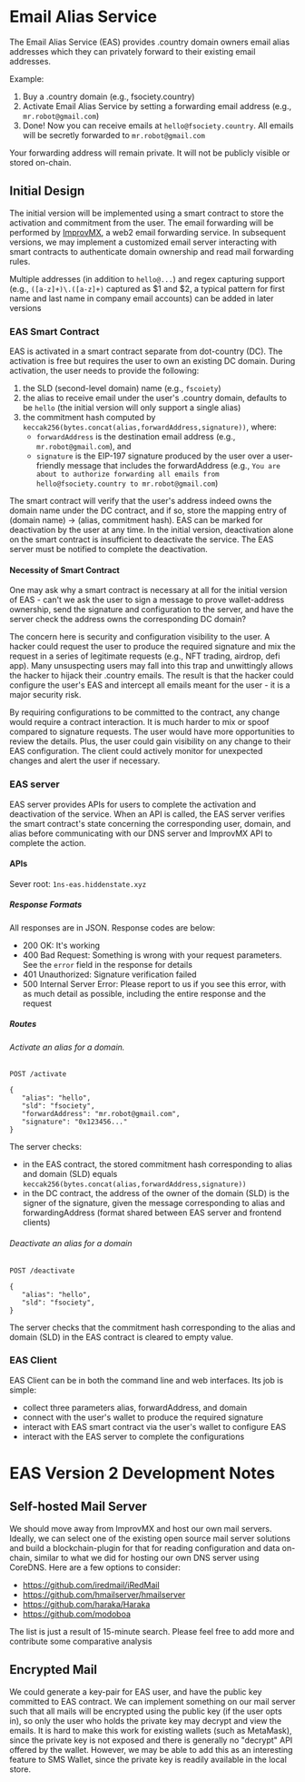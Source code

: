 # Email Alias Service

The Email Alias Service (EAS) provides .country domain owners email alias addresses which they can privately forward to their existing email addresses.

Example:

1. Buy a .country domain (e.g., fsociety.country)
2. Activate Email Alias Service by setting a forwarding email address (e.g., `mr.robot@gmail.com`)
3. Done! Now you can receive emails at `hello@fsociety.country`. All emails will be secretly forwarded to `mr.robot@gmail.com`

Your forwarding address will remain private. It will not be publicly visible or stored on-chain.  

## Initial Design

The initial version will be implemented using a smart contract to store the activation and commitment from the user. The email forwarding will be performed by [ImprovMX](https://improvmx.com), a web2 email forwarding service. In subsequent versions, we may implement a customized email server interacting with smart contracts to authenticate domain ownership and read mail forwarding rules.

Multiple addresses (in addition to `hello@...`) and regex capturing support (e.g., `([a-z]+)\.([a-z]+)` captured as $1 and $2, a typical pattern for first name and last name in company email accounts) can be added in later versions

### EAS Smart Contract

EAS is activated in a smart contract separate from dot-country (DC). The activation is free but requires the user to own an existing DC domain. During activation, the user needs to provide the following:

1. the SLD (second-level domain) name (e.g., `fscoiety`)
2. the alias to receive email under the user's .country domain, defaults to be `hello` (the initial version will only support a single alias)
3. the commitment hash computed by `keccak256(bytes.concat(alias,forwardAddress,signature))`, where:
   - `forwardAddress` is the destination email address (e.g., `mr.robot@gmail.com`), and 
   - `signature` is the EIP-197 signature produced by the user over a user-friendly message that includes the forwardAddress (e.g., `You are about to authorize forwarding all emails from hello@fsociety.country to mr.robot@gmail.com`)

The smart contract will verify that the user's address indeed owns the domain name under the DC contract, and if so, store the mapping entry of (domain name) -> (alias, commitment hash). EAS can be marked for deactivation by the user at any time. In the initial version, deactivation alone on the smart contract is insufficient to deactivate the service. The EAS server must be notified to complete the deactivation.

#### Necessity of Smart Contract

One may ask why a smart contract is necessary at all for the initial version of EAS - can't we ask the user to sign a message to prove wallet-address ownership, send the signature and configuration to the server, and have the server check the address owns the corresponding DC domain?

The concern here is security and configuration visibility to the user. A hacker could request the user to produce the required signature and mix the request in a series of legitimate requests (e.g., NFT trading, airdrop, defi app). Many unsuspecting users may fall into this trap and unwittingly allows the hacker to hijack their .country emails. The result is that the hacker could configure the user's EAS and intercept all emails meant for the user - it is a major security risk.

By requiring configurations to be committed to the contract, any change would require a contract interaction. It is much harder to mix or spoof compared to signature requests. The user would have more opportunities to review the details. Plus, the user could gain visibility on any change to their EAS configuration. The client could actively monitor for unexpected changes and alert the user if necessary.


### EAS server

EAS server provides APIs for users to complete the activation and deactivation of the service. When an API is called, the EAS server verifies the smart contract's state concerning the corresponding user, domain, and alias before communicating with our DNS server and ImprovMX API to complete the action.

#### APIs

Sever root: `1ns-eas.hiddenstate.xyz`

##### Response Formats

All responses are in JSON. Response codes are below:

- 200 OK: It's working
- 400 Bad Request: Something is wrong with your request parameters. See the `error` field in the response for details
- 401 Unauthorized: Signature verification failed
- 500 Internal Server Error: Please report to us if you see this error, with as much detail as possible, including the entire response and the request


##### Routes

###### Activate an alias for a domain.

```
POST /activate

{
   "alias": "hello",
   "sld": "fsociety",
   "forwardAddress": "mr.robot@gmail.com",
   "signature": "0x123456..."
}

```

The server checks:

- in the EAS contract, the stored commitment hash corresponding to alias and domain (SLD) equals `keccak256(bytes.concat(alias,forwardAddress,signature))`
- in the DC contract, the address of the owner of the domain (SLD) is the signer of the signature, given the message corresponding to alias and forwardingAddress (format shared between EAS server and frontend clients)


###### Deactivate an alias for a domain

```
POST /deactivate

{
   "alias": "hello",
   "sld": "fsociety",
}

```

The server checks that the commitment hash corresponding to the alias and domain (SLD) in the EAS contract is cleared to empty value.


### EAS Client

EAS Client can be in both the command line and web interfaces. Its job is simple: 

- collect three parameters alias, forwardAddress, and domain
- connect with the user's wallet to produce the required signature
- interact with EAS smart contract via the user's wallet to configure EAS
- interact with the EAS server to complete the configurations

# EAS Version 2 Development Notes

## Self-hosted Mail Server

We should move away from ImprovMX and host our own mail servers. Ideally, we can select one of the existing open source mail server solutions and build a blockchain-plugin for that for reading configuration and data on-chain, similar to what we did for hosting our own DNS server using CoreDNS. Here are a few options to consider:

- https://github.com/iredmail/iRedMail
- https://github.com/hmailserver/hmailserver
- https://github.com/haraka/Haraka
- https://github.com/modoboa

The list is just a result of 15-minute search. Please feel free to add more and contribute some comparative analysis

## Encrypted Mail

We could generate a key-pair for EAS user, and have the public key committed to EAS contract. We can implement something on our mail server such that all mails will be encrypted using the public key (if the user opts in), so only the user who holds the private key may decrypt and view the emails. It is hard to make this work for existing wallets (such as MetaMask), since the private key is not exposed and there is generally no "decrypt" API offered by the wallet. However, we may be able to add this as an interesting feature to SMS Wallet, since the private key is readily available in the local store.